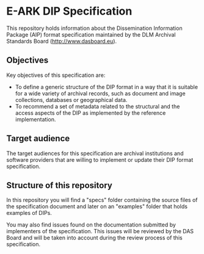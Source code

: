 # E-ARK DIP Specification

This repository holds information about the Dissemination Information Package (AIP)  format specification maintained by the DLM Archival Standards Board (http://www.dasboard.eu).

## Objectives

Key objectives of this specification are:

- 	To define a generic structure of the DIP format in a way that it is suitable for a wide variety of archival records, such as document and image collections, databases or geographical data.
-	To recommend a set of metadata related to the structural and the access aspects of the DIP as implemented by the reference implementation.

## Target audience

The target audiences for this specification are archival institutions and software providers that are willing to implement or update their DIP format specification.

## Structure of this repository

In this repository you will find a "specs" folder containing the source files of the specification document and later on an "examples" folder that holds examples of DIPs. 

You may also find issues found on the documentation submitted by implementers  of the specification. This issues will be reviewed by the DAS Board and will be taken into account during the review process of this specification.
